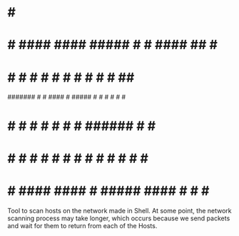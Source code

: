 
  #     #                      #####                          
  #     #  ####   ####  ##### #     #  ####    ##   #    #    
  #     # #    # #        #   #       #    #  #  #  ##   #    
  ####### #    #  ####    #    #####  #      #    # # #  #    
  #     # #    #      #   #         # #      ###### #  # #    
  #     # #    # #    #   #   #     # #    # #    # #   ##    
  #     #  ####   ####    #    #####   ####  #    # #    #    

Tool to scan hosts on the network made in Shell.
At some point, the network scanning process may take longer, which occurs because we send packets and wait for them to return from each of the Hosts.
                                                    
